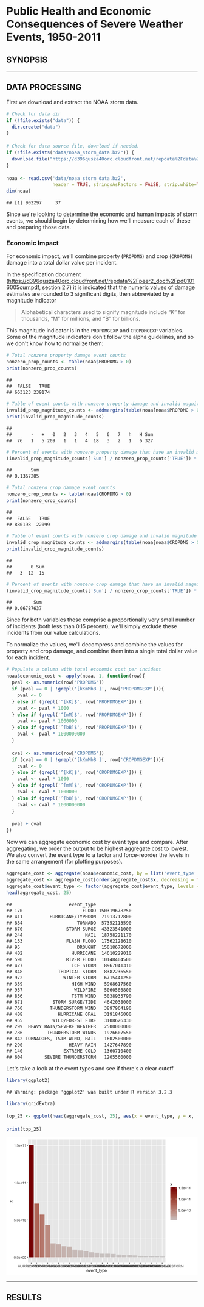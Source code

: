 # Public Health and Economic Consequences of Severe Weather Events, 1950-2011

## SYNOPSIS

---


## DATA PROCESSING

First we download and extract the NOAA storm data.

```r
# Check for data dir
if (!file.exists("data")) {
  dir.create("data")
}

# Check for data source file, download if needed.
if (!file.exists("data/noaa_storm_data.bz2")) {
  download.file("https://d396qusza40orc.cloudfront.net/repdata%2Fdata%2FStormData.csv.bz2", destfile="data/noaa_storm_data.bz2", method="curl")
}

noaa <- read.csv('data/noaa_storm_data.bz2',
                 header = TRUE, stringsAsFactors = FALSE, strip.white=TRUE)
dim(noaa)
```

```
## [1] 902297     37
```

Since we're looking to determine the economic and human impacts of storm events, we should begin by determining how we'll measure each of these and preparing those data.

### Economic Impact

For economic impact, we'll combine property (`PROPDMG`) and crop (`CROPDMG`) damage into a total dollar value per incident.

In the specification document (https://d396qusza40orc.cloudfront.net/repdata%2Fpeer2_doc%2Fpd01016005curr.pdf, section 2.7) it is indicated that the numeric values of damage estimates are rounded to 3 significant digits, then abbreviated by a magnitude indicator

> Alphabetical characters used to signify magnitude include “K” for thousands, “M” for millions, and “B” for billions.

This magnitude indicator is in the `PROPDMGEXP` and `CROPDMGEXP` variables.  Some of the magnitude indicators don't follow the alpha guidelines, and so we don't know how to normalize them:


```r
# Total nonzero property damage event counts
nonzero_prop_counts <- table(noaa$PROPDMG > 0)
print(nonzero_prop_counts)
```

```
## 
##  FALSE   TRUE 
## 663123 239174
```

```r
# Table of event counts with nonzero property damage and invalid magnitude indicator
invalid_prop_magnitude_counts <- addmargins(table(noaa[noaa$PROPDMG > 0 & !grepl('[kKmMbB ]', noaa$PROPDMGEXP), ]$PROPDMGEXP))
print(invalid_prop_magnitude_counts)
```

```
## 
##       -   +   0   2   3   4   5   6   7   h   H Sum 
##  76   1   5 209   1   1   4  18   3   2   1   6 327
```

```r
# Percent of events with nonzero property damage that have an invalid magnitude indicator
(invalid_prop_magnitude_counts['Sum'] / nonzero_prop_counts['TRUE']) * 100
```

```
##       Sum 
## 0.1367205
```

```r
# Total nonzero crop damage event counts
nonzero_crop_counts <- table(noaa$CROPDMG > 0)
print(nonzero_crop_counts)
```

```
## 
##  FALSE   TRUE 
## 880198  22099
```

```r
# Table of event counts with nonzero crop damage and invalid magnitude indicator
invalid_crop_magnitude_counts <- addmargins(table(noaa[noaa$CROPDMG > 0 & !grepl('[kKmMbB ]', noaa$CROPDMGEXP), ]$CROPDMGEXP))
print(invalid_crop_magnitude_counts)
```

```
## 
##       0 Sum 
##   3  12  15
```

```r
# Percent of events with nonzero crop damage that have an invalid magnitude indicator
(invalid_crop_magnitude_counts['Sum'] / nonzero_crop_counts['TRUE']) * 100
```

```
##        Sum 
## 0.06787637
```

Since for both variables these comprise a proportionally very small number of incidents (both less than 0.15 percent), we'll simply exclude these incidents from our value calculations.

To normalize the values, we'll decompress and combine the values for property and crop damage, and combine them into a single total dollar value for each incident.


```r
# Populate a column with total economic cost per incident
noaa$economic_cost <- apply(noaa, 1, function(row){
  pval <- as.numeric(row['PROPDMG'])
  if (pval == 0 | !grepl('[kKmMbB ]', row['PROPDMGEXP'])){
    pval <- 0
  } else if (grepl('^[kK]$', row['PROPDMGEXP'])) {
    pval <- pval * 1000
  } else if (grepl('^[mM]$', row['PROPDMGEXP'])) {
    pval <- pval * 1000000
  } else if (grepl('^[bB]$', row['PROPDMGEXP'])) {
    pval <- pval * 1000000000
  }

  cval <- as.numeric(row['CROPDMG'])
  if (cval == 0 | !grepl('[kKmMbB ]', row['CROPDMGEXP'])){
    cval <- 0
  } else if (grepl('^[kK]$', row['CROPDMGEXP'])) {
    cval <- cval * 1000
  } else if (grepl('^[mM]$', row['CROPDMGEXP'])) {
    cval <- cval * 1000000
  } else if (grepl('^[bB]$', row['CROPDMGEXP'])) {
    cval <- cval * 1000000000
  }

  pval + cval
})
```

Now we can aggregate economic cost by event type and compare.
After aggregating, we order the output to be highest aggregate cost to lowest.
We also convert the event type to a factor and force-reorder the levels in the
same arrangement (for plotting purposes).


```r
aggregate_cost <- aggregate(noaa$economic_cost, by = list('event_type' = noaa$EVTYPE), sum)
aggregate_cost <- aggregate_cost[order(aggregate_cost$x, decreasing = TRUE), ]
aggregate_cost$event_type <- factor(aggregate_cost$event_type, levels = aggregate_cost[order(aggregate_cost$x, decreasing = TRUE), ]$event_type)
head(aggregate_cost, 25)
```

```
##                     event_type            x
## 170                      FLOOD 150319678250
## 411          HURRICANE/TYPHOON  71913712800
## 834                    TORNADO  57352113590
## 670                STORM SURGE  43323541000
## 244                       HAIL  18758221170
## 153                FLASH FLOOD  17562128610
## 95                     DROUGHT  15018672000
## 402                  HURRICANE  14610229010
## 590                RIVER FLOOD  10148404500
## 427                  ICE STORM   8967041310
## 848             TROPICAL STORM   8382236550
## 972               WINTER STORM   6715441250
## 359                  HIGH WIND   5908617560
## 957                   WILDFIRE   5060586800
## 856                  TSTM WIND   5038935790
## 671           STORM SURGE/TIDE   4642038000
## 760          THUNDERSTORM WIND   3897964190
## 408             HURRICANE OPAL   3191846000
## 955           WILD/FOREST FIRE   3108626330
## 299  HEAVY RAIN/SEVERE WEATHER   2500000000
## 786         THUNDERSTORM WINDS   1926607550
## 842 TORNADOES, TSTM WIND, HAIL   1602500000
## 290                 HEAVY RAIN   1427647890
## 140               EXTREME COLD   1360710400
## 604        SEVERE THUNDERSTORM   1205560000
```

Let's take a look at the event types and see if there's a clear cutoff

```r
library(ggplot2)
```

```
## Warning: package 'ggplot2' was built under R version 3.2.3
```

```r
library(gridExtra)

top_25 <- ggplot(head(aggregate_cost, 25), aes(x = event_type, y = x, fill = x)) + geom_bar(stat = 'identity') + scale_fill_gradient2(mid='lightgrey', high='darkred')

print(top_25)
```

![](README_files/figure-html/unnamed-chunk-5-1.png) 

---


## RESULTS
